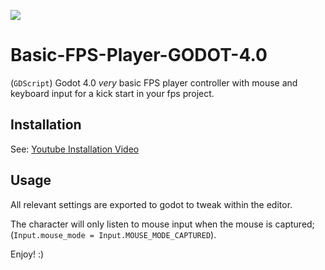 ![](https://github.com/sammburr/Basic-FPS-Player-GODOT-4.0/blob/4929a04b2791b13184eea82ead9caaf57894be48/addons/Basic%20FPS%20Player/Assets/Basic%20FPS%20Player.png)

# Basic-FPS-Player-GODOT-4.0
(`GDScript`) Godot 4.0 *very* basic FPS player controller with mouse and keyboard input for a kick start in your fps project.

## Installation
See: [Youtube Installation Video](https://www.youtube.com/watch?v=-yS7S-bYY3s)

## Usage
All relevant settings are exported to godot to tweak within the editor.

The character will only listen to mouse input when the mouse is captured; 
(`Input.mouse_mode = Input.MOUSE_MODE_CAPTURED`).

Enjoy! :)
